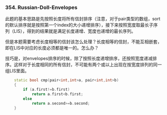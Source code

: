### 354. Russian-Doll-Envelopes
此题的基本思路是先按照长度将所有信封排序（注意，对于pair类型的数组，sort的默认排序就是按照第一个index的大小递增排序），接下来按照宽度取最长子序列（LIS），得到的结果就是满足长度递增、宽度也递增的最长序列。

但是本题需要考虑长度相等的信封该怎么处理？长度相等的信封，不能互相嵌套，即在LIS中对应的长度必须都是唯一的。怎么办？    

技巧是，对envelopes排序的时候，除了按照长度递增排序，还按照宽度递减排序。这样对于长度相同的所有信封，不可能有两个或以上出现在按宽度排列的同一组LIS里面。
```cpp
    static bool cmp(pair<int,int>a, pair<int,int>b)
    {
        if (a.first!=b.first)
            return a.first<b.first;
        else
            return a.second>=b.second;
    }
```
